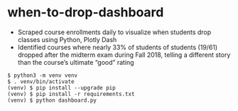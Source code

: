# when-to-drop-dashboard

* Scraped course enrollments daily to visualize when students drop classes using Python, Plotly Dash
* Identified courses where nearly 33% of students of students (19/61) dropped after the midterm exam during Fall 2018, telling a different story than the course’s ultimate “good” rating

```
$ python3 -m venv venv
$ . venv/bin/activate
(venv) $ pip install --upgrade pip
(venv) $ pip install -r requirements.txt
(venv) $ python dashboard.py
```
